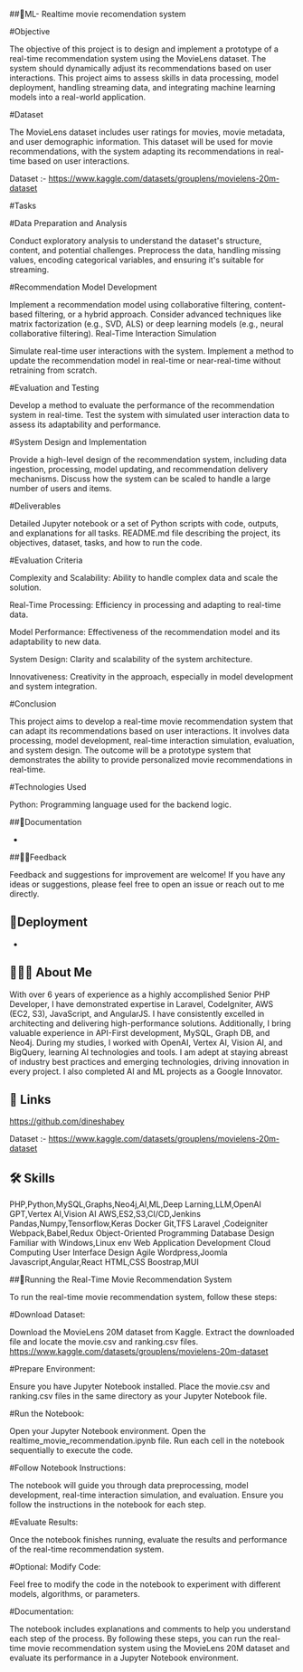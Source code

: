 

##🤖ML- Realtime movie recomendation system

#Objective

The objective of this project is to design and implement a prototype of a real-time recommendation system using the MovieLens dataset. The system should dynamically adjust its recommendations based on user interactions. This project aims to assess skills in data processing, model deployment, handling streaming data, and integrating machine learning models into a real-world application.

#Dataset

The MovieLens dataset includes user ratings for movies, movie metadata, and user demographic information. This dataset will be used for movie recommendations, with the system adapting its recommendations in real-time based on user interactions.

Dataset :- https://www.kaggle.com/datasets/grouplens/movielens-20m-dataset


#Tasks

#Data Preparation and Analysis

Conduct exploratory analysis to understand the dataset's structure, content, and potential challenges.
Preprocess the data, handling missing values, encoding categorical variables, and ensuring it's suitable for streaming.

#Recommendation Model Development

Implement a recommendation model using collaborative filtering, content-based filtering, or a hybrid approach.
Consider advanced techniques like matrix factorization (e.g., SVD, ALS) or deep learning models (e.g., neural collaborative filtering).
Real-Time Interaction Simulation

Simulate real-time user interactions with the system.
Implement a method to update the recommendation model in real-time or near-real-time without retraining from scratch.

#Evaluation and Testing

Develop a method to evaluate the performance of the recommendation system in real-time.
Test the system with simulated user interaction data to assess its adaptability and performance.

#System Design and Implementation

Provide a high-level design of the recommendation system, including data ingestion, processing, model updating, and recommendation delivery mechanisms.
Discuss how the system can be scaled to handle a large number of users and items.

#Deliverables

Detailed Jupyter notebook or a set of Python scripts with code, outputs, and explanations for all tasks.
README.md file describing the project, its objectives, dataset, tasks, and how to run the code.

#Evaluation Criteria

Complexity and Scalability: Ability to handle complex data and scale the solution.

Real-Time Processing: Efficiency in processing and adapting to real-time data.

Model Performance: Effectiveness of the recommendation model and its adaptability to new data.

System Design: Clarity and scalability of the system architecture.

Innovativeness: Creativity in the approach, especially in model development and system integration.

#Conclusion

This project aims to develop a real-time movie recommendation system that can adapt its recommendations based on user interactions. It involves data processing, model development, real-time interaction simulation, evaluation, and system design. The outcome will be a prototype system that demonstrates the ability to provide personalized movie recommendations in real-time.

#Technologies Used

Python: Programming language used for the backend logic. 


##📝Documentation

-

##👍🏼Feedback

Feedback and suggestions for improvement are welcome! If you have any ideas or suggestions, please feel free to open an issue or reach out to me directly.


## 🚀Deployment

-
## 👩🏼‍🚀 About Me

With over 6 years of experience as a highly accomplished Senior PHP Developer, I have demonstrated expertise in Laravel, CodeIgniter, AWS (EC2, S3), JavaScript, and AngularJS. I have consistently excelled in architecting and delivering high-performance solutions. Additionally, I bring valuable experience in API-First development, MySQL, Graph DB, and Neo4j. During my studies, I worked with OpenAI, Vertex AI, Vision AI, and BigQuery, learning AI technologies and tools. I am adept at staying abreast of industry best practices and emerging technologies, driving innovation in every project. I also completed AI and ML projects as a Google Innovator.


## 🔗 Links
https://github.com/dineshabey

Dataset :- https://www.kaggle.com/datasets/grouplens/movielens-20m-dataset

## 🛠 Skills

PHP,Python,MySQL,Graphs,Neo4j,AI,ML,Deep Larning,LLM,OpenAI GPT,Vertex AI,Vision AI
AWS,ES2,S3,CI/CD,Jenkins
Pandas,Numpy,Tensorflow,Keras
Docker
Git,TFS
Laravel ,Codeigniter
Webpack,Babel,Redux
Object-Oriented Programming
Database Design
Familiar with Windows,Linux env
Web Application Development
Cloud Computing
User Interface Design
Agile
Wordpress,Joomla
Javascript,Angular,React
HTML,CSS
Boostrap,MUI





##🚀Running the Real-Time Movie Recommendation System 

To run the real-time movie recommendation system, follow these steps:

#Download Dataset:

Download the MovieLens 20M dataset from Kaggle.
Extract the downloaded file and locate the movie.csv and ranking.csv files.
https://www.kaggle.com/datasets/grouplens/movielens-20m-dataset

#Prepare Environment:

Ensure you have Jupyter Notebook installed.
Place the movie.csv and ranking.csv files in the same directory as your Jupyter Notebook file.

#Run the Notebook:

Open your Jupyter Notebook environment.
Open the realtime_movie_recommendation.ipynb file.
Run each cell in the notebook sequentially to execute the code.

#Follow Notebook Instructions:

The notebook will guide you through data preprocessing, model development, real-time interaction simulation, and evaluation.
Ensure you follow the instructions in the notebook for each step.

#Evaluate Results:

Once the notebook finishes running, evaluate the results and performance of the real-time recommendation system.

#Optional: Modify Code:

Feel free to modify the code in the notebook to experiment with different models, algorithms, or parameters.

#Documentation:

The notebook includes explanations and comments to help you understand each step of the process.
By following these steps, you can run the real-time movie recommendation system using the MovieLens 20M dataset and evaluate its performance in a Jupyter Notebook environment.



